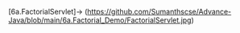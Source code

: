 [6a.FactorialServlet]->
(https://github.com/Sumanthscse/Advance-Java/blob/main/6a.Factorial_Demo/FactorialServlet.jpg)
